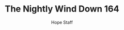 ---
image: /assets/img/nwd/164_nwd_john_16_27_nlt.png
title: The Nightly Wind Down 164
number: 164
categories:
  - The Nightly Wind Down
author: Hope Staff
notes: The Nightly Wind Down 164
embed: >-
  EMBED_GOES_HERE
transcript: >-
  SOME LINES OF TEXT START HERE
---